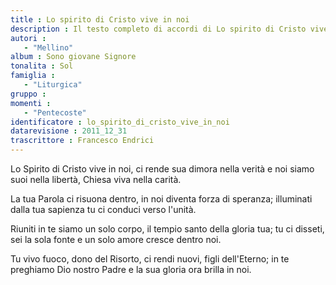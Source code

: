 ```yaml
--- 
title : Lo spirito di Cristo vive in noi
description : Il testo completo di accordi di Lo spirito di Cristo vive in noi. Inseriscila nel tuo canzoniere!
autori : 
   - "Mellino"
album : Sono giovane Signore
tonalita : Sol
famiglia : 
   - "Liturgica"
gruppo : 
momenti : 
   - "Pentecoste"
identificatore : lo_spirito_di_cristo_vive_in_noi
datarevisione : 2011_12_31
trascrittore : Francesco Endrici
--- 
```




Lo Spirito di Cristo vive in noi,
ci rende sua dimora nella verità
e noi siamo suoi  nella libertà,
Chiesa viva nella carità. 


La tua Parola  ci risuona dentro,
in noi diventa forza di speranza;
illuminati dalla tua sapienza
tu ci conduci verso l'unità. 


Riuniti in te siamo un solo corpo,
il tempio santo della gloria tua;
tu ci disseti, sei la sola fonte
e un solo amore cresce dentro noi.


Tu vivo fuoco, dono del Risorto,
ci rendi nuovi, figli dell'Eterno;
in te preghiamo Dio nostro Padre
e la sua gloria ora brilla in noi.


